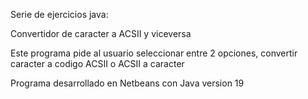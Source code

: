 Serie de ejercicios java: 

Convertidor de caracter a ACSII y viceversa 

Este programa pide al usuario seleccionar entre 2 opciones, convertir caracter a codigo ACSII o ACSII a caracter

Programa desarrollado en Netbeans con Java version 19 

